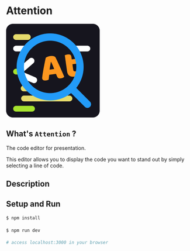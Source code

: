# Attention

<img src="./static/icon.png" width="256" />

## What's `Attention` ?

The code editor for presentation.

This editor allows you to display the code you want to stand out by simply selecting a line of code.

## Description

## Setup and Run

```bash
$ npm install

$ npm run dev

# access localhost:3000 in your browser
```
